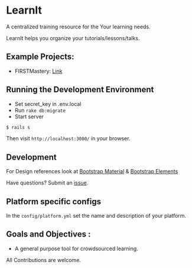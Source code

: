 LearnIt
============

A centralized training resource for the Your learning needs.

LearnIt helps you organize your tutorials/lessons/talks.

## Example Projects:
* FIRSTMastery: [Link](http://github.com/wilfriede/firstmastery/)

Running the Development Environment
-----------------------------------
* Set secret_key in .env.local
* Run ```rake db:migrate```
* Start server
```bash
$ rails s
```

Then visit `http://localhost:3000/` in your browser.

Development
-----------
For Design references look at [Bootstrap Material](https://github.com/FezVrasta/bootstrap-material-design#getting-started) & [Bootstrap Elements](http://fezvrasta.github.io/bootstrap-material-design/bootstrap-elements.html)

Have questions? Submit an [issue](https://github.com/wilfriedE/LearnIt/issues/new).


Platform specific configs
------------------------
In the ```config/platform.yml``` set the name and description of your platform.

Goals and Objectives :
---------------------
* A general purpose tool for crowdsourced learning.

All Contributions are welcome.
